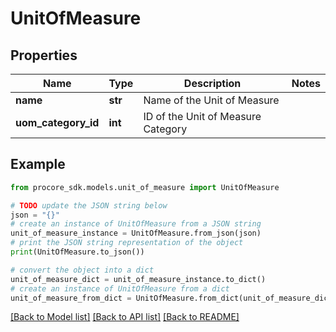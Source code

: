 # UnitOfMeasure


## Properties

Name | Type | Description | Notes
------------ | ------------- | ------------- | -------------
**name** | **str** | Name of the Unit of Measure | 
**uom_category_id** | **int** | ID of the Unit of Measure Category | 

## Example

```python
from procore_sdk.models.unit_of_measure import UnitOfMeasure

# TODO update the JSON string below
json = "{}"
# create an instance of UnitOfMeasure from a JSON string
unit_of_measure_instance = UnitOfMeasure.from_json(json)
# print the JSON string representation of the object
print(UnitOfMeasure.to_json())

# convert the object into a dict
unit_of_measure_dict = unit_of_measure_instance.to_dict()
# create an instance of UnitOfMeasure from a dict
unit_of_measure_from_dict = UnitOfMeasure.from_dict(unit_of_measure_dict)
```
[[Back to Model list]](../README.md#documentation-for-models) [[Back to API list]](../README.md#documentation-for-api-endpoints) [[Back to README]](../README.md)


